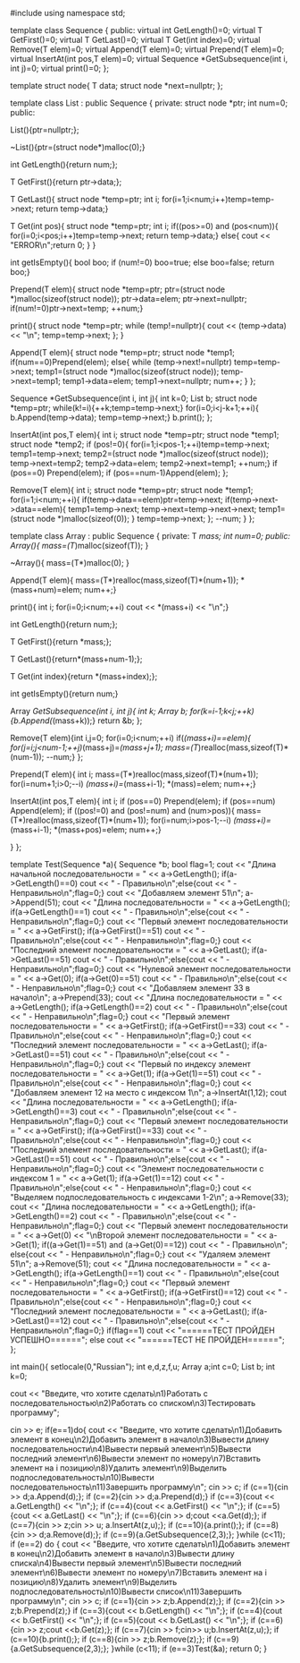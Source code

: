 #include<iostream>
using namespace std;

template<typename T>
class Sequence {
public:
virtual int GetLength()=0;
virtual T GetFirst()=0;
virtual T GetLast()=0;
virtual T Get(int index)=0;
virtual Remove(T elem)=0;
virtual Append(T elem)=0;
virtual Prepend(T elem)=0;
virtual InsertAt(int pos,T elem)=0;
virtual Sequence<T> *GetSubsequence(int i, int j)=0;
virtual print()=0;
};

template<typename T>
struct node{
T data;
struct node *next=nullptr;
};

template<typename T>
class List : public Sequence<T>
{
private:
    struct node<T> *ptr;
    int num=0;
public:

List(){ptr=nullptr;};

~List(){ptr=(struct node<T>*)malloc(0);}

int GetLength(){return num;};

T GetFirst(){return ptr->data;};

T GetLast(){
        struct node<T> *temp=ptr;
        int i;
    for(i=1;i<num;i++)temp=temp->next;
        return temp->data;}

T Get(int pos){
        struct node<T> *temp=ptr;
        int i;
        if((pos>=0) and (pos<num)){
    for(i=0;i<pos;i++)temp=temp->next;
        return temp->data;}
        else{ cout << "ERROR\n";return 0;
        }
}

int getIsEmpty(){
    bool boo;
if (num!=0) boo=true;
    else boo=false;
    return boo;}

Prepend(T elem){
        struct node<T> *temp=ptr;
            ptr=(struct node<T> *)malloc(sizeof(struct node<T>));
                ptr->data=elem;
                ptr->next=nullptr;
                if(num!=0)ptr->next=temp;
            ++num;}

print(){
    struct node<T> *temp=ptr;
    while (temp!=nullptr){
        cout << (temp->data) << "\n";
        temp=temp->next;
    };
        }

Append(T elem){
        struct node<T> *temp=ptr;
        struct node<T> *temp1;
        if(num==0)Prepend(elem); else{
        while (temp->next!=nullptr)
            temp=temp->next;
        temp1=(struct node<T> *)malloc(sizeof(struct node<T>));
        temp->next=temp1;
        temp1->data=elem;
        temp1->next=nullptr;
        num++;
        }
};

Sequence<T> *GetSubsequence(int i, int j){
    int k=0;
    List <T> b;
    struct node<T> *temp=ptr;
    while(k!=i){++k;temp=temp->next;}
        for(i=0;i<j-k+1;++i){
                b.Append(temp->data);
                temp=temp->next;}
        b.print();
};

InsertAt(int pos,T elem){
    int i;
    struct node<T> *temp=ptr;
    struct node<T> *temp1;
    struct node<T> *temp2;
    if (pos!=0){
            for(i=1;i<pos-1;++i)temp=temp->next;
    temp1=temp->next;
    temp2=(struct node<T> *)malloc(sizeof(struct node<T>));
    temp->next=temp2;
    temp2->data=elem;
    temp2->next=temp1;
    ++num;}
    if (pos==0) Prepend(elem);
    if (pos==num-1)Append(elem);
};

Remove(T elem){
    int i;
struct node<T> *temp=ptr;
struct node<T> *temp1;
for(i=1;i<num;++i){
        if(temp->data==elem)ptr=temp->next;
        if(temp->next->data==elem){
            temp1=temp->next;
            temp->next=temp->next->next;
            temp1=(struct node<T> *)malloc(sizeof(0));
        }
        temp=temp->next;
    };
    --num;
}
};


template<typename T>
class Array : public Sequence<T>
{
private:
    T *mass;
    int num=0;
public:
Array(){
    mass=(T*)malloc(sizeof(T));
}

~Array(){
    mass=(T*)malloc(0);
}

Append(T elem){
        mass=(T*)realloc(mass,sizeof(T)*(num+1));
            *(mass+num)=elem;
            num++;}

print(){
    int i;
        for(i=0;i<num;++i)
        cout << *(mass+i) << "\n";}

int GetLength(){return num;};

T GetFirst(){return *mass;};

T GetLast(){return*(mass+num-1);};

T Get(int index){return *(mass+index);};

int getIsEmpty(){return num;}

Array<T> *GetSubsequence(int i, int j){
    int k;
    Array<T> b;
        for(k=i-1;k<j;++k){b.Append(*(mass+k));}
    return &b;
};

Remove(T elem){int i,j=0;
for(i=0;i<num;++i)
    if(*(mass+i)==elem){
        for(j=i;j<num-1;++j)*(mass+j)=*(mass+j+1);
            mass=(T*)realloc(mass,sizeof(T)*(num-1));
            --num;}
};

Prepend(T elem){
    int i;
    mass=(T*)realloc(mass,sizeof(T)*(num+1));
        for(i=num+1;i>0;--i)
        *(mass+i)=*(mass+i-1);
    *(mass)=elem;
num++;}

InsertAt(int pos,T elem){
    int i;
    if (pos==0) Prepend(elem);
if (pos==num) Append(elem);
if ((pos!=0) and (pos!=num) and (num>pos)){
    mass=(T*)realloc(mass,sizeof(T)*(num+1));
        for(i=num;i>pos-1;--i)
        *(mass+i)=*(mass+i-1);
 *(mass+pos)=elem;
num++;}

}
};

template<typename T>
Test(Sequence <T> *a){
    Sequence <T> *b;
    bool flag=1;
    cout << "Длина начальной последовательности = " << a->GetLength();
    if(a->GetLength()==0) cout << " - Правильно\n";else{cout << " - Неправильно\n";flag=0;}
    cout << "Добавляем элемент 51\n";
    a->Append(51);
    cout << "Длина последовательности = " << a->GetLength();
    if(a->GetLength()==1) cout << " - Правильно\n";else{cout << " - Неправильно\n";flag=0;}
    cout << "Первый элемент последовательности = " << a->GetFirst();
    if(a->GetFirst()==51) cout << " - Правильно\n";else{cout << " - Неправильно\n";flag=0;}
    cout << "Последний элемент последовательности = " << a->GetLast();
    if(a->GetLast()==51) cout << " - Правильно\n";else{cout << " - Неправильно\n";flag=0;}
    cout << "Нулевой элемент последовательности = " << a->Get(0);
    if(a->Get(0)==51) cout << " - Правильно\n";else{cout << " - Неправильно\n";flag=0;}
    cout << "Добавляем элемент 33 в начало\n";
    a->Prepend(33);
    cout << "Длина последовательности = " << a->GetLength();
    if(a->GetLength()==2) cout << " - Правильно\n";else{cout << " - Неправильно\n";flag=0;}
    cout << "Первый элемент последовательности = " << a->GetFirst();
    if(a->GetFirst()==33) cout << " - Правильно\n";else{cout << " - Неправильно\n";flag=0;}
    cout << "Последний элемент последовательности = " << a->GetLast();
    if(a->GetLast()==51) cout << " - Правильно\n";else{cout << " - Неправильно\n";flag=0;}
    cout << "Первый по индексу элемент последовательности = " << a->Get(1);
    if(a->Get(1)==51) cout << " - Правильно\n";else{cout << " - Неправильно\n";flag=0;}
    cout << "Добавляем элемент 12 на место c индексом 1\n";
    a->InsertAt(1,12);
    cout << "Длина последовательности = " << a->GetLength();
    if(a->GetLength()==3) cout << " - Правильно\n";else{cout << " - Неправильно\n";flag=0;}
    cout << "Первый элемент последовательности = " << a->GetFirst();
    if(a->GetFirst()==33) cout << " - Правильно\n";else{cout << " - Неправильно\n";flag=0;}
    cout << "Последний элемент последовательности = " << a->GetLast();
    if(a->GetLast()==51) cout << " - Правильно\n";else{cout << " - Неправильно\n";flag=0;}
    cout << "Элемент последовательности с индексом 1 = " << a->Get(1);
    if(a->Get(1)==12) cout << " - Правильно\n";else{cout << " - Неправильно\n";flag=0;}
    cout << "Выделяем подпоследовательность с индексами 1-2\n";
    a->Remove(33);
    cout << "Длина последовательности = " << a->GetLength();
    if(a->GetLength()==2) cout << " - Правильно\n";else{cout << " - Неправильно\n";flag=0;}
    cout << "Первый элемент последовательности = " << a->Get(0) << "\nВторой элемент последовательности = " << a->Get(1);
    if((a->Get(1)==51) and (a->Get(0)==12)) cout << " - Правильно\n"; else{cout << " - Неправильно\n";flag=0;}
    cout << "Удаляем элемент 51\n";
    a->Remove(51);
    cout << "Длина последовательности = " << a->GetLength();
    if(a->GetLength()==1) cout << " - Правильно\n";else{cout << " - Неправильно\n";flag=0;}
    cout << "Первый элемент последовательности = " << a->GetFirst();
    if(a->GetFirst()==12) cout << " - Правильно\n";else{cout << " - Неправильно\n";flag=0;}
    cout << "Последний элемент последовательности = " << a->GetLast();
    if(a->GetLast()==12) cout << " - Правильно\n";else{cout << " - Неправильно\n";flag=0;}
    if(flag==1) cout << "======ТЕСТ ПРОЙДЕН УСПЕШНО======"; else cout << "======ТЕСТ HE ПРОЙДЕН======";
};

int main(){
    setlocale(0,"Russian");
    int e,d,z,f,u;
Array<int> a;int c=0;
List<int> b; int k=0;

cout << "Введите, что хотите сделать\n1)Работать с последовательностью\n2)Работать со списком\n3)Тестировать программу";

cin >> e;
if(e==1)do{
cout << "Введите, что хотите сделать\n1)Добавить элемент в конец\n2)Добавить элемент в начало\n3)Вывести длину последовательности\n4)Вывести первый элемент\n5)Вывести последний элемент\n6)Вывести элемент по номеру\n7)Вставить элемент на i позицию\n8)Удалить элемент\n9)Выделить подпоследовательность\n10)Вывести последовательность\n11)Завершить программу\n";
cin >> c;
if (c==1){cin >> d;a.Append(d);};
if (c==2){cin >> d;a.Prepend(d);}
if (c==3){cout << a.GetLength() << "\n";};
if (c==4){cout << a.GetFirst() << "\n";};
if (c==5){cout << a.GetLast() << "\n";};
if (c==6){cin >> d;cout <<a.Get(d);};
if (c==7){cin >> z;cin >> u; a.InsertAt(z,u);};
if (c==10){a.print();};
if (c==8){cin >> d;a.Remove(d);};
if (c==9){a.GetSubsequence(2,3);};
}while (c<11);
if (e==2) do {
cout << "Введите, что хотите сделать\n1)Добавить элемент в конец\n2)Добавить элемент в начало\n3)Вывести длину списка\n4)Вывести первый элемент\n5)Вывести последний элемент\n6)Вывести элемент по номеру\n7)Вставить элемент на i позицию\n8)Удалить элемент\n9)Выделить подпоследовательность\n10)Вывести список\n11)Завершить программу\n";
cin >> c;
if (c==1){cin >> z;b.Append(z);};
if (c==2){cin >> z;b.Prepend(z);}
if (c==3){cout << b.GetLength() << "\n";};
if (c==4){cout << b.GetFirst() << "\n";};
if (c==5){cout << b.GetLast() << "\n";};
if (c==6){cin >> z;cout <<b.Get(z);};
if (c==7){cin >> f;cin>> u;b.InsertAt(z,u);};
if (c==10){b.print();};
if (c==8){cin >> z;b.Remove(z);};
if (c==9){a.GetSubsequence(2,3);};
}while (c<11);
if (e==3)Test(&a);
return 0;
}
